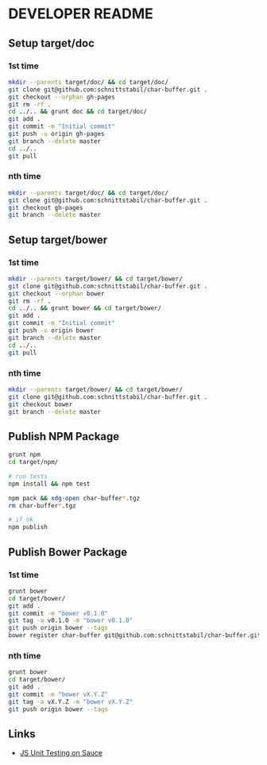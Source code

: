 # DEVELOPER README

## Setup target/doc

### 1st time

```bash
mkdir --parents target/doc/ && cd target/doc/
git clone git@github.com:schnittstabil/char-buffer.git .
git checkout --orphan gh-pages
git rm -rf .
cd ../.. && grunt doc && cd target/doc/
git add .
git commit -m "Initial commit"
git push -u origin gh-pages
git branch --delete master
cd ../..
git pull
```

### nth time

```bash
mkdir --parents target/doc/ && cd target/doc/
git clone git@github.com:schnittstabil/char-buffer.git .
git checkout gh-pages
git branch --delete master
```

## Setup target/bower

### 1st time

```bash
mkdir --parents target/bower/ && cd target/bower/
git clone git@github.com:schnittstabil/char-buffer.git .
git checkout --orphan bower
git rm -rf .
cd ../.. && grunt bower && cd target/bower/
git add .
git commit -m "Initial commit"
git push -u origin bower
git branch --delete master
cd ../..
git pull
```

### nth time

```bash
mkdir --parents target/bower/ && cd target/bower/
git clone git@github.com:schnittstabil/char-buffer.git .
git checkout bower
git branch --delete master
```

## Publish NPM Package

```bash
grunt npm
cd target/npm/

# run tests
npm install && npm test

npm pack && xdg-open char-buffer*.tgz
rm char-buffer*.tgz

# if ok
npm publish
```

## Publish Bower Package

### 1st time

```bash
grunt bower
cd target/bower/
git add .
git commit -m "bower v0.1.0"
git tag -a v0.1.0 -m "bower v0.1.0"
git push origin bower --tags
bower register char-buffer git@github.com:schnittstabil/char-buffer.git
```

### nth time

```bash
grunt bower
cd target/bower/
git add .
git commit -m "bower vX.Y.Z"
git tag -a vX.Y.Z -m "bower vX.Y.Z"
git push origin bower --tags
```

## Links

* [JS Unit Testing on Sauce](https://saucelabs.com/docs/javascript-unit-testing-tutorial)


